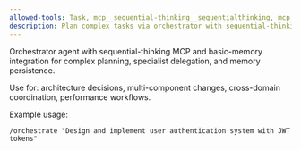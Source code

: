 ```yaml
---
allowed-tools: Task, mcp__sequential-thinking__sequentialthinking, mcp__basic-memory__write_note, mcp__basic-memory__read_note, mcp__basic-memory__search_notes, mcp__basic-memory__build_context, Read, LS, Grep, Glob
description: Plan complex tasks via orchestrator with sequential-thinking and basic-memory
---
```


Orchestrator agent with sequential-thinking MCP and basic-memory integration for complex planning, specialist delegation, and memory persistence.

Use for: architecture decisions, multi-component changes, cross-domain coordination, performance workflows.

Example usage:
```
/orchestrate "Design and implement user authentication system with JWT tokens"
```
